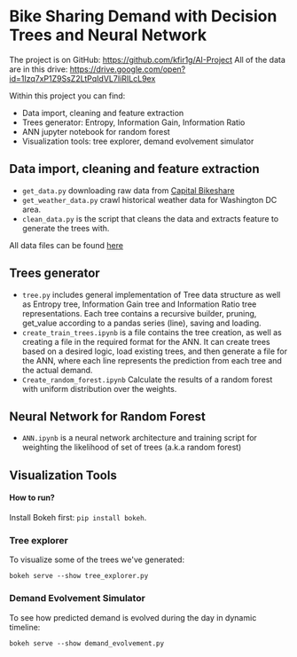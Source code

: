 # Bike Sharing Demand with Decision Trees and Neural Network

The project is on GitHub: https://github.com/kfir1g/AI-Project
All of the data are in this drive: https://drive.google.com/open?id=1Izq7xP1Z9SsZ2LtPqIdVL7IiRILcL9ex

Within this project you can find:
* Data import, cleaning and feature extraction
* Trees generator: Entropy, Information Gain, Information Ratio  
* ANN jupyter notebook for random forest
* Visualization tools: tree explorer, demand evolvement simulator

## Data import, cleaning and feature extraction
* `get_data.py`  downloading raw data from [Capital Bikeshare](https://www.capitalbikeshare.com/)
* `get_weather_data.py`  crawl historical weather data for Washington DC area.
* `clean_data.py`  is the script that cleans the data and extracts feature to generate the trees with.

All data files can be found [here](https://drive.google.com/drive/folders/1Izq7xP1Z9SsZ2LtPqIdVL7IiRILcL9ex?usp=sharing)

## Trees generator
* `tree.py`  includes general implementation of Tree data structure as well as Entropy tree, Information Gain tree and Information Ratio tree representations. Each tree contains a recursive builder, pruning, get_value according to a pandas series (line), saving and loading.
* `create_train_trees.ipynb` is a file contains the tree creation, as well as creating a file in the required format for the ANN. It can create trees based on a desired logic, load existing trees, and then generate a file for the ANN, where each line represents the prediction from each tree and the actual demand.
* `Create_random_forest.ipynb`  Calculate the results of a random forest with uniform distribution over the weights.

## Neural Network for Random Forest
* `ANN.ipynb`  is a neural network architecture and training script for weighting the likelihood of set of trees (a.k.a random forest) 

## Visualization Tools

#### How to run?
Install Bokeh first: `pip install bokeh`. 

### Tree explorer
To visualize some of the trees we've generated:
```
bokeh serve --show tree_explorer.py
```

### Demand Evolvement Simulator
To see how predicted demand is evolved during the day in dynamic timeline: 
```
bokeh serve --show demand_evolvement.py
```

